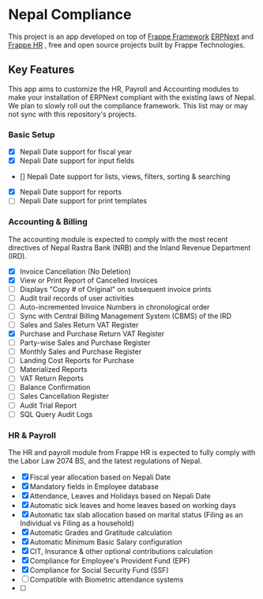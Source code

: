 # Nepal Compliance

This project is an app developed on top of [Frappe Framework](https://github.com/frappe/frappe) [ERPNext](https://github.com/frappe/erpnext) and [Frappe HR](https://github.com/frappe/hrms)  , free and open source projects built by Frappe Technologies.

## Key Features
This app aims to customize the HR, Payroll and Accounting modules to make your installation of ERPNext compliant with the existing laws of Nepal. We plan to slowly roll out the compliance framework. This list may or may not sync with this repository's projects.

### Basic Setup
- [x] Nepali Date support for fiscal year
- [x] Nepali Date support for input fields
- [] Nepali Date support for lists, views, filters, sorting & searching
- [x] Nepali Date support for reports
- [ ] Nepali Date support for print templates
### Accounting & Billing
The accounting module is expected to comply with the most recent directives of Nepal Rastra Bank (NRB) and the Inland Revenue Department (IRD).
- [x] Invoice Cancellation (No Deletion)
- [x] View or Print Report of Cancelled Invoices
- [ ] Displays "Copy # of Original" on subsequent invoice prints
- [ ] Audit trail records of user activities
- [ ] Auto-incremented Invoice Numbers in chronological order
- [ ] Sync with Central Billing Management System (CBMS) of the IRD
- [ ] Sales and Sales Return VAT Register
- [x] Purchase and Purchase Return VAT Register
- [ ] Party-wise Sales and Purchase Register
- [ ] Monthly  Sales and Purchase Register
- [ ] Landing Cost Reports for Purchase
- [ ] Materialized Reports
- [ ] VAT Return Reports
- [ ] Balance Confirmation
- [ ] Sales Cancellation Register
- [ ] Audit Trial Report
- [ ] SQL Query Audit Logs

### HR & Payroll
The HR and payroll module from Frappe HR is expected to fully comply with the Labor Law 2074 BS, and the latest regulations of Nepal.
- [x] Fiscal year allocation based on Nepali Date
- [x] Mandatory fields in Employee database
- [x] Attendance, Leaves and Holidays based on Nepali Date
- [x] Automatic sick leaves and home leaves based on working days
- [x] Automatic tax slab allocation based on marital status (Filing as an Individual vs Filing as a household)
- [x] Automatic Grades and Gratitude calculation
- [x] Automatic Minimum Basic Salary configuration
- [x] CIT, Insurance & other optional contributions calculation
- [x] Compliance for Employee's Provident Fund (EPF)
- [x] Compliance for Social Security Fund (SSF)
- [ ] Compatible with Biometric attendance systems
- [ ] 

